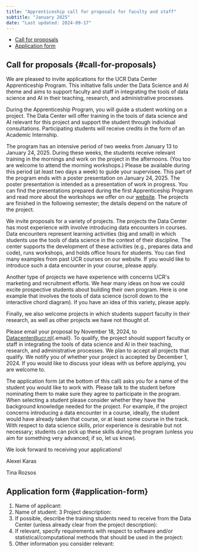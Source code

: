 ```yaml
---
title: "Apprenticeship call for proposals for faculty and staff"
subtitle: "January 2025"
date: "Last updated: 2024-09-17"
---
```


-   [Call for proposals](#call-for-proposals)
-   [Application form](#application-form)

## Call for proposals {#call-for-proposals}

We are pleased to invite applications for the UCR Data Center Apprenticeship Program. This initiative falls under the Data Science and AI theme and aims to support faculty and staff in integrating the tools of data science and AI in their teaching, research, and administrative processes.

During the Apprenticeship Program, you will guide a student working on a project. The Data Center will offer training in the tools of data science and AI relevant for this project and support the student through individual consultations. Participating students will receive credits in the form of an Academic Internship.

The program has an intensive period of two weeks from January 13 to January 24, 2025. During these weeks, the students receive relevant training in the mornings and work on the project in the afternoons. (You too are welcome to attend the morning workshops.) Please be available during this period (at least two days a week) to guide your supervisee. This part of the program ends with a poster presentation on January 24, 2025. The poster presentation is intended as a presentation of work in progress. You can find the presentations prepared during the first Apprenticeship Program and read more about the workshops we offer on our [website](../). The projects are finished in the following semester; the details depend on the nature of the project.

We invite proposals for a variety of projects. The projects the Data Center has most experience with involve introducing data encounters in courses. Data encounters represent learning activities (big and small) in which students use the tools of data science in the context of their discipline. The center supports the development of these activities (e.g., prepares data and code), runs workshops, and holds office hours for students. You can find many examples from past UCR courses on our website. If you would like to introduce such a data encounter in your course, please apply.

Another type of projects we have experience with concerns UCR's marketing and recruitment efforts. We hear many ideas on how we could excite prospective students about building their own program. Here is one example that involves the tools of data science (scroll down to the interactive chord diagram). If you have an idea of this variety, please apply.

Finally, we also welcome projects in which students support faculty in their research, as well as other projects we have not thought of.

Please email your proposal by November 18, 2024, to [Datacenter\@ucr.nl](mailto:Datacenter@ucr.nl){.email}. To qualify, the project should support faculty or staff in integrating the tools of data science and AI in their teaching, research, and administrative processes. We plan to accept all projects that qualify. We notify you of whether your project is accepted by December 1, 2024. If you would like to discuss your ideas with us before applying, you are welcome to.

The application form (at the bottom of this call) asks you for a name of the student you would like to work with. Please talk to the student before nominating them to make sure they agree to participate in the program. When selecting a student please consider whether they have the background knowledge needed for the project. For example, if the project concerns introducing a data encounter in a course, ideally, the student would have already taken that course, or at least some course in the track. With respect to data science skills, prior experience is desirable but not necessary; students can pick up these skills during the program (unless you aim for something very advanced; if so, let us know).

We look forward to receiving your applications!

Alexei Karas

Tina Rozsos

## Application form {#application-form}

1.  Name of applicant:
2.  Name of student: 3 Project description:
3.  If possible, describe the training students need to receive from the Data Center (unless already clear from the project description):
4.  If relevant, specify requirements with respect to software and/or statistical/computational methods that should be used in the project:
5.  Other information you consider relevant:
